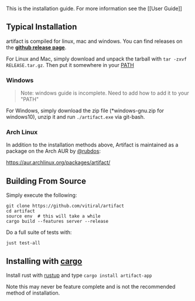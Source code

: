 This is the installation guide. For more information see the [[User Guide]]

## Typical Installation
artifact is compiled for linux, mac and windows. You can find releases on the
**[github release page](https://github.com/vitiral/artifact/releases)**.

For Linux and Mac, simply download and unpack the tarball with
`tar -zxvf RELEASE.tar.gz`. Then put it somewhere in your [PATH][10]

[10]: http://unix.stackexchange.com/questions/26047/how-to-correctly-add-a-path-to-path

### Windows
> Note: windows guide is incomplete. Need to add how to add it to your "PATH"

For Windows, simply download the zip file (\*windows-gnu.zip for windows10),
unzip it and run `./artifact.exe` via git-bash.

### Arch Linux
In addition to the installation methods above, Artifact is maintained as a
package on the Arch AUR by [@rubdos][4]:

https://aur.archlinux.org/packages/artifact/

## Building From Source
Simply execute the following:
```
git clone https://github.com/vitiral/artifact
cd artifact
source env  # this will take a while
cargo build --features server --release
```

Do a full suite of tests with:
```
just test-all
```

## Installing with [cargo](https://github.com/rust-lang/cargo)

Install rust with [rustup](https://github.com/rust-lang-nursery/rustup.rs) and
type `cargo install artifact-app`

Note this may never be feature complete and is not the recommended method of
installation.

[1]: https://github.com/vitiral/artifact
[2]: https://github.com/vitiral/artifact/blob/master/docs/ExportingHtml.md
[3]: https://github.com/vitiral/artifact/tree/server
[4]: https://github.com/rubdos
